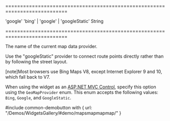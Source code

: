 ===========================================================================
<!--default-->'google'<!--/default-->
<!--acceptValues-->'bing' | 'google' | 'googleStatic'<!--/acceptValues-->
<!--type-->String<!--/type-->
===========================================================================

<!--shortDescription-->
The name of the current map data provider.
<!--/shortDescription-->

<!--fullDescription-->
Use the "googleStatic" provider to connect route points directly rather than by following the street layout.

[note]Most browsers use Bing Maps V8, except Internet Explorer 9 and 10, which fall back to V7. 

When using the widget as an [ASP.NET MVC Control](/Documentation/Guide/ASP.NET_MVC_Controls/Fundamentals/), specify this option using the `GeoMapProvider` enum. This enum accepts the following values: `Bing`, `Google`, and `GoogleStatic`.

#include common-demobutton with {
    url: "/Demos/WidgetsGallery/#demo/mapsmapmapmap/"
}
<!--/fullDescription-->